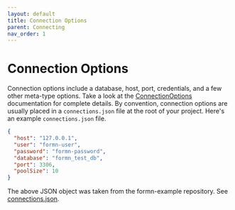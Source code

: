 ```yaml
---
layout: default
title: Connection Options
parent: Connecting
nav_order: 1
---
```


# Connection Options

Connection options include a database, host, port, credentials, and a few other
meta-type options.  Take a look at the
[ConnectionOptions](../../api-doc/latest/classes/connectionoptions.html)
documentation for complete details.  By convention, connection options are
usually placed in a `connections.json` file at the root of your project.
Here's an example `connections.json` file.

```json
{
  "host": "127.0.0.1",
  "user": "formn-user",
  "password": "formn-password",
  "database": "formn_test_db",
  "port": 3306,
  "poolSize": 10
}
```

The above JSON object was taken from the formn-example repository.  See
[connections.json](https://github.com/benbotto/formn-example/blob/master/connections.json).

